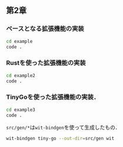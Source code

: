 ## 第2章

### ベースとなる拡張機能の実装

```sh
cd example
code .
```

### Rustを使った拡張機能の実装

```sh
cd example2
code .
```

### TinyGoを使った拡張機能の実装．

```sh
cd example3
code .
```

`src/gen/*`は`wit-bindgen`を使って生成したもの．

```sh
wit-bindgen tiny-go --out-dir=src/gen wit
```

